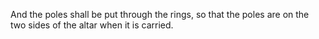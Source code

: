 And the poles shall be put through the rings, so that the poles are on the two sides of the altar when it is carried.
